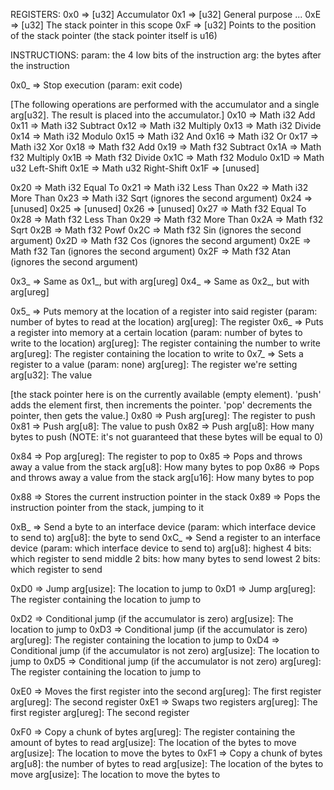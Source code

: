 
REGISTERS:
0x0 => [u32] Accumulator
0x1 => [u32] General purpose
...
0xE => [u32] The stack pointer in this scope
0xF => [u32] Points to the position of the stack pointer (the stack pointer itself is u16)

INSTRUCTIONS:
param: the 4 low bits of the instruction
arg: the bytes after the instruction

0x0_ => Stop execution (param: exit code)

[The following operations are performed with the accumulator and a single arg[u32]. The result is placed into the accumulator.]
0x10 => Math i32 Add
0x11 => Math i32 Subtract
0x12 => Math i32 Multiply
0x13 => Math i32 Divide
0x14 => Math i32 Modulo
0x15 => Math i32 And
0x16 => Math i32 Or
0x17 => Math i32 Xor
0x18 => Math f32 Add
0x19 => Math f32 Subtract
0x1A => Math f32 Multiply
0x1B => Math f32 Divide
0x1C => Math f32 Modulo
0x1D => Math u32 Left-Shift
0x1E => Math u32 Right-Shift
0x1F => [unused]

0x20 => Math i32 Equal To
0x21 => Math i32 Less Than
0x22 => Math i32 More Than
0x23 => Math i32 Sqrt (ignores the second argument)
0x24 => [unused]
0x25 => [unused]
0x26 => [unused]
0x27 => Math f32 Equal To
0x28 => Math f32 Less Than
0x29 => Math f32 More Than
0x2A => Math f32 Sqrt
0x2B => Math f32 Powf
0x2C => Math f32 Sin (ignores the second argument)
0x2D => Math f32 Cos (ignores the second argument)
0x2E => Math f32 Tan (ignores the second argument)
0x2F => Math f32 Atan (ignores the second argument)

0x3_ => Same as 0x1_, but with arg[ureg]
0x4_ => Same as 0x2_, but with arg[ureg]

0x5_ => Puts memory at the location of a register into said register
	(param: number of bytes to read at the location)
	arg[ureg]: The register
0x6_ => Puts a register into memory at a certain location
	(param: number of bytes to write to the location)
	arg[ureg]: The register containing the number to write
	arg[ureg]: The register containing the location to write to
0x7_ => Sets a register to a value
	(param: none)
	arg[ureg]: The register we're setting
	arg[u32]: The value

[the stack pointer here is on the currently available (empty element). 'push' adds the element first, then increments the pointer. 'pop' decrements the pointer, then gets the value.]
0x80 => Push
	arg[ureg]: The register to push
0x81 => Push
	arg[u8]: The value to push
0x82 => Push
	arg[u8]: How many bytes to push (NOTE: it's not guaranteed that these bytes will be equal to 0)

0x84 => Pop
	arg[ureg]: The register to pop to
0x85 => Pops and throws away a value from the stack
	arg[u8]: How many bytes to pop
0x86 => Pops and throws away a value from the stack
	arg[u16]: How many bytes to pop

0x88 => Stores the current instruction pointer in the stack
0x89 => Pops the instruction pointer from the stack, jumping to it

0xB_ => Send a byte to an interface device
	(param: which interface device to send to)
	arg[u8]: the byte to send
0xC_ => Send a register to an interface device
	(param: which interface device to send to)
	arg[u8]:
		highest 4 bits: which register to send
		middle  2 bits: how many bytes to send
		lowest  2 bits: which register to send

0xD0 => Jump
	arg[usize]: The location to jump to
0xD1 => Jump
	arg[ureg]: The register containing the location to jump to

0xD2 => Conditional jump (if the accumulator is zero)
	arg[usize]: The location to jump to
0xD3 => Conditional jump (if the accumulator is zero)
	arg[ureg]: The register containing the location to jump to
0xD4 => Conditional jump (if the accumulator is not zero)
	arg[usize]: The location to jump to
0xD5 => Conditional jump (if the accumulator is not zero)
	arg[ureg]: The register containing the location to jump to

0xE0 => Moves the first register into the second
	arg[ureg]: The first register
	arg[ureg]: The second register
0xE1 => Swaps two registers
	arg[ureg]: The first register
	arg[ureg]: The second register

0xF0 => Copy a chunk of bytes
	arg[ureg]: The register containing the amount of bytes to read
	arg[usize]: The location of the bytes to move
	arg[usize]: The location to move the bytes to
0xF1 => Copy a chunk of bytes
	arg[u8]: the number of bytes to read
	arg[usize]: The location of the bytes to move
	arg[usize]: The location to move the bytes to

